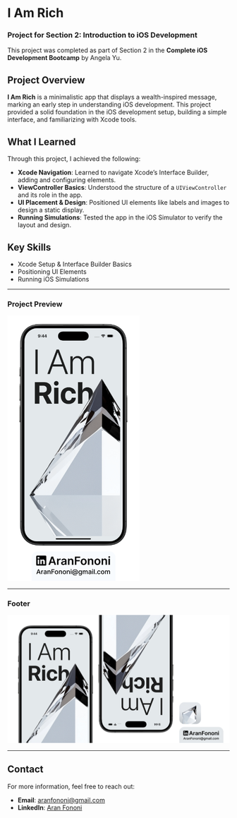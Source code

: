 # I Am Rich

### Project for Section 2: **Introduction to iOS Development**  
This project was completed as part of Section 2 in the **Complete iOS Development Bootcamp** by Angela Yu.

## Project Overview
**I Am Rich** is a minimalistic app that displays a wealth-inspired message, marking an early step in understanding iOS development. This project provided a solid foundation in the iOS development setup, building a simple interface, and familiarizing with Xcode tools.

## What I Learned
Through this project, I achieved the following:
- **Xcode Navigation**: Learned to navigate Xcode’s Interface Builder, adding and configuring elements.
- **ViewController Basics**: Understood the structure of a `UIViewController` and its role in the app.
- **UI Placement & Design**: Positioned UI elements like labels and images to design a static display.
- **Running Simulations**: Tested the app in the iOS Simulator to verify the layout and design.

## Key Skills
- Xcode Setup & Interface Builder Basics
- Positioning UI Elements
- Running iOS Simulations

---

### Project Preview
<img src="./Documents/Readme.png" alt="I Am Rich App Preview" width="300px">

---

### Footer
![Footer Image](./Documents/Linkedin.jpg)

---

## Contact
For more information, feel free to reach out:  
- **Email**: [aranfononi@gmail.com](mailto:aranfononi@gmail.com)  
- **LinkedIn**: [Aran Fononi](https://www.linkedin.com/in/aran-fononi-18182b265)
